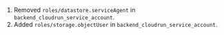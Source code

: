 1. Removed `roles/datastore.serviceAgent` in `backend_cloudrun_service_account`.
2. Added `roles/storage.objectUser` in `backend_cloudrun_service_account`.